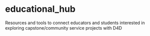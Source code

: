 # educational_hub
Resources and tools to connect educators and students interested in exploring capstone/community service projects with D4D
